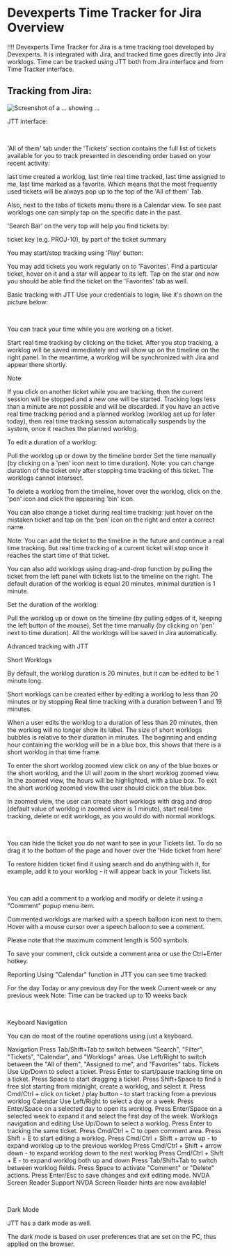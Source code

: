# Devexperts Time Tracker for Jira Overview
!!!!
Devexperts Time Tracker for Jira is a time tracking tool developed by Devexperts. It is integrated with Jira, and tracked time goes directly into 
Jira worklogs. Time can be tracked using JTT both from Jira interface and from Time Tracker interface.

## Tracking from Jira:
![Screenshot of a ... showing ...](/assets/images/tracking-from-Jira.jpg)

JTT interface:


    ‌‌‍‍

'All of them' tab under the 'Tickets' section сontains the full list of tickets available for you to track presented in descending order based on your recent activity:

last time created a worklog,
last time real time tracked,
last time assigned to me,
last time marked as a favorite.
Which means that the most frequently used tickets will be always pop up to the top of the 'All of them' Tab.

Also, next to the tabs of tickets menu there is a Calendar view. To see past worklogs one can simply tap on the specific date in the past.

'Search Bar' on the very top will help you find tickets by:

ticket key (e.g. PROJ-10),
by part of the ticket summary


You may start/stop tracking using 'Play' button:







You may add tickets you work regularly on to 'Favorites'. Find a particular ticket, hover on it and a star will appear to its left. Tap on the star and now you should be able find the ticket on the 'Favorites' tab as well.








Basic tracking with JTT
Use your credentials to login, like it's shown on the picture below:



    ‌‌‍‍

You can track your time while you are working on a ticket.

Start real time tracking by clicking on the ticket. After you stop tracking, a worklog will be saved immediately and will show up on the timeline on the right panel. In the meantime, a worklog will be synchronized with Jira and appear there shortly.

Note:

If you click on another ticket while you are tracking, then the current session will be stopped and a new one will be started. Tracking logs less than a minute are not possible and will be discarded.
If you have an active real time tracking period and a planned worklog (worklog set up for later today), then real time tracking session automatically suspends by the system, once it reaches the planned worklog.




To edit a duration of a worklog:

Pull the worklog up or down by the timeline border
Set the time manually (by clicking on a 'pen' icon next to time duration).
Note: you can change duration of the ticket only after stopping time tracking of this ticket. The worklogs cannot intersect.





To delete a worklog from the timeline, hover over the worklog, click on the 'pen' icon and click the appearing 'bin' icon.





You can also change a ticket during real time tracking: just hover on the mistaken ticket and tap on the ‘pen’ icon on the right and enter a correct name. 





Note: You can add the ticket to the timeline in the future and continue a real time tracking. But real time tracking of a current ticket will stop once it reaches the start time of that ticket. 

You can also add worklogs using drag-and-drop function by pulling the ticket from the left panel with tickets list to the timeline on the right. The default duration of the worklog is equal 20 minutes, minimal duration is 1 minute. 



Set the duration of the worklog:

Pull the worklog up or down on the timeline (by pulling edges of it, keeping the left button of the mouse),
Set the time manually (by clicking on 'pen' next to time duration).
All the worklogs will be saved in Jira automatically. 




Advanced tracking with JTT
    ‌‌‍‍

Short Worklogs

By default, the worklog duration is 20 minutes, but it can be edited to be 1 minute long.

Short worklogs can be created either by editing a worklog to less than 20 minutes or by stopping Real time tracking with a duration between 1 and 19 minutes.






When a user edits the worklog to a duration of less than 20 minutes, then the worklog will no longer show its label.
The size of short worklogs bubbles is relative to their duration in minutes.
The beginning and ending hour containing the worklog will be in a blue box, this shows that there is a short worklog in that time frame. 

To enter the short worklog zoomed view click on any of the blue boxes or the short worklog, and the UI will zoom in the short worklog zoomed view.
In the zoomed view, the hours will be highlighted, with a blue box. To exit the short worklog zoomed view the user should click on the blue box.

In zoomed view, the user can create short worklogs with drag and drop (default value of worklog in zoomed view is 1 minute), start real time tracking, delete or edit worklogs, as you would do with normal worklogs.






    ‌‌‍‍

You can hide the ticket you do not want to see in your Tickets list. To do so drag it to the bottom of the page and hover over the 'Hide ticket from here' 





To restore hidden ticket find it using search and do anything with it, for example, add it to your worklog - it will appear back in your Tickets list.









    ‌‌‍‍

You can add a comment to a worklog and modify or delete it using a "Comment" popup menu item.

Commented worklogs are marked with a speech balloon icon next to them. Hover with a mouse cursor over a speech balloon to see a comment.

Please note that the maximum comment length is 500 symbols.

To save your comment, click outside a comment area or use the Ctrl+Enter hotkey.










Reporting
Using "Calendar" function in JTT you can see time tracked:

For the day
Today or any previous day
For the week 
Current week or any previous week
Note: Time can be tracked up to 10 weeks back











    ‌‌‍‍

Keyboard Navigation
    ‌‌‍‍

You can do most of the routine operations using just a keyboard.

Navigation
Press Tab/Shift+Tab to switch between "Search", "Filter", "Tickets", "Calendar", and "Worklogs" areas.
Use Left/Right to switch between the "All of them", "Assigned to me", and "Favorites" tabs.
Tickets
Use Up/Down to select a ticket.
Press Enter to start/pause tracking time on a ticket.
Press Space to start dragging a ticket.
Press Shift+Space to find a free slot starting from midnight, create a worklog, and select it.
Press Cmd/Ctrl + click on ticket / play button - to start tracking from a previous worklog
Calendar
Use Left/Right to select a day or a week.
Press Enter/Space on a selected day to open its worklog.
Press Enter/Space on a selected week to expand it and select the first day of the week.
Worklogs navigation and editing
Use Up/Down to select a worklog.
Press Enter to tracking the same ticket.
Press Cmd/Ctrl + C to open comment area.
Press Shift + E to start editing a worklog.
Press Cmd/Ctrl + Shift + arrow up - to expand worklog up to the previous worklog
Press Cmd/Ctrl + Shift + arrow down - to expand worklog down to the next worklog
Press Cmd/Ctrl + Shift + E - to expand worklog both up and down
Press Tab/Shift+Tab to switch between worklog fields.
Press Space to activate "Comment" or "Delete" actions.
Press Enter/Esc to save changes and exit editing mode.
NVDA Screen Reader Support
NVDA Screen Reader hints are now available!





    ‌‌‍‍

Dark Mode
    ‌‌‍‍

JTT has a dark mode as well.

The dark mode is based on user preferences that are set on the PC, thus applied on the browser.
